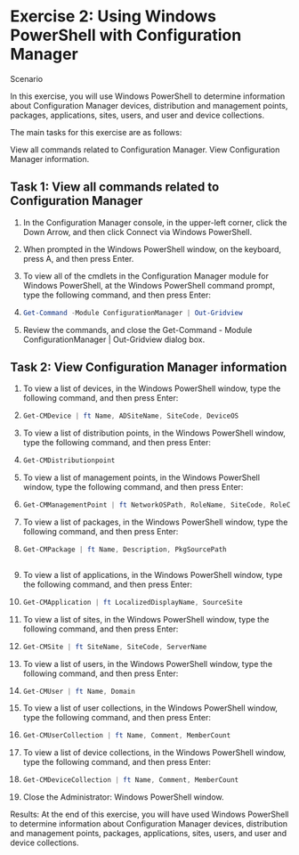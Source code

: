 # Exercise 2: Using Windows PowerShell with Configuration Manager

Scenario

In this exercise, you will use Windows PowerShell to determine information about Configuration Manager devices, distribution and management points, packages, applications, sites, users, and user and device collections.

The main tasks for this exercise are as follows:

View all commands related to Configuration Manager.
View Configuration Manager information.
## Task 1: View all commands related to Configuration Manager
1. In the Configuration Manager console, in the upper-left corner, click the Down Arrow, and then click Connect via Windows PowerShell.

2. When prompted in the Windows PowerShell window, on the keyboard, press A, and then press Enter.

3. To view all of the cmdlets in the Configuration Manager module for Windows PowerShell, at the Windows PowerShell command prompt, type the following command, and then press Enter:

4. ```PowerShell
   Get-Command -Module ConfigurationManager | Out-Gridview
   
5. Review the commands, and close the Get-Command - Module ConfigurationManager | Out-Gridview dialog box.

## Task 2: View Configuration Manager information
1. To view a list of devices, in the Windows PowerShell window, type the following command, and then press Enter:

2. ```Powershell
   Get-CMDevice | ft Name, ADSiteName, SiteCode, DeviceOS
   
3. To view a list of distribution points, in the Windows PowerShell window, type the following command, and then press Enter:

4. ```Powershell
   Get-CMDistributionpoint
5. To view a list of management points, in the Windows PowerShell window, type the following command, and then press Enter:

6. ```Powershell
   Get-CMManagementPoint | ft NetworkOSPath, RoleName, SiteCode, RoleCount
7. To view a list of packages, in the Windows PowerShell window, type the following command, and then press Enter:
8. ```Powershell
   Get-CMPackage | ft Name, Description, PkgSourcePath
 
10. To view a list of applications, in the Windows PowerShell window, type the following command, and then press Enter:
11. ```Powershell
    Get-CMApplication | ft LocalizedDisplayName, SourceSite

12. To view a list of sites, in the Windows PowerShell window, type the following command, and then press Enter:
13. ```PowerShell
    Get-CMSite | ft SiteName, SiteCode, ServerName
    
14. To view a list of users, in the Windows PowerShell window, type the following command, and then press Enter:
15. ```PowerShell
    Get-CMUser | ft Name, Domain    
16. To view a list of user collections, in the Windows PowerShell window, type the following command, and then press Enter:
17. ```PowerShell
    Get-CMUserCollection | ft Name, Comment, MemberCount   
18. To view a list of device collections, in the Windows PowerShell window, type the following command, and then press Enter:
19. ```PowerShell
    Get-CMDeviceCollection | ft Name, Comment, MemberCount
20. Close the Administrator: Windows PowerShell window.

Results: At the end of this exercise, you will have used Windows PowerShell to determine information about Configuration Manager devices, distribution and management points, packages, applications, sites, users, and user and device collections.
